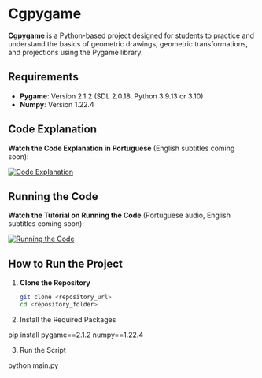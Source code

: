 # Cgpygame

**Cgpygame** is a Python-based project designed for students to practice and understand the basics of geometric drawings, geometric transformations, and projections using the Pygame library.

## Requirements

- **Pygame**: Version 2.1.2 (SDL 2.0.18, Python 3.9.13 or 3.10)
- **Numpy**: Version 1.22.4

## Code Explanation

**Watch the Code Explanation in Portuguese** (English subtitles coming soon):

[![Code Explanation](https://img.youtube.com/vi/Y2gLmlg6nDU/0.jpg)](https://www.youtube.com/watch?v=Y2gLmlg6nDU)

## Running the Code

**Watch the Tutorial on Running the Code** (Portuguese audio, English subtitles coming soon):

[![Running the Code](https://img.youtube.com/vi/z5O1OL1JkfY/0.jpg)](https://www.youtube.com/watch?v=z5O1OL1JkfY)

## How to Run the Project

1. **Clone the Repository**
   ```sh
   git clone <repository_url>
   cd <repository_folder>
2. Install the Required Packages


pip install pygame==2.1.2 numpy==1.22.4

3. Run the Script


python main.py

